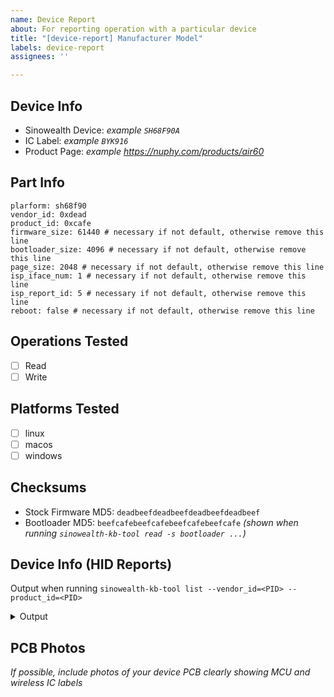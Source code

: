 ```yaml
---
name: Device Report
about: For reporting operation with a particular device
title: "[device-report] Manufacturer Model"
labels: device-report
assignees: ''

---
```


## Device Info

- Sinowealth Device: _example `SH68F90A`_
- IC Label: _example `BYK916`_
- Product Page: _example https://nuphy.com/products/air60_

## Part Info

```
plarform: sh68f90
vendor_id: 0xdead
product_id: 0xcafe
firmware_size: 61440 # necessary if not default, otherwise remove this line
bootloader_size: 4096 # necessary if not default, otherwise remove this line
page_size: 2048 # necessary if not default, otherwise remove this line
isp_iface_num: 1 # necessary if not default, otherwise remove this line
isp_report_id: 5 # necessary if not default, otherwise remove this line
reboot: false # necessary if not default, otherwise remove this line
```

## Operations Tested

- [ ] Read
- [ ] Write

## Platforms Tested

- [ ] linux
- [ ] macos
- [ ] windows

## Checksums

- Stock Firmware MD5: `deadbeefdeadbeefdeadbeefdeadbeef`
- Bootloader MD5: `beefcafebeefcafebeefcafebeefcafe` _(shown when running `sinowealth-kb-tool read -s bootloader ...`)_

## Device Info (HID Reports)

Output when running `sinowealth-kb-tool list --vendor_id=<PID> --product_id=<PID>`

<details>
<summary>Output</summary>

```
sinowealth-kb-tool list --vendor_id=0x05ac --product_id=0x024f
ID 05ac:024f manufacturer="contact@carlossless.io" product="SMK Keyboard"
    path="DevSrvsID:4294974930" interface_number=0
    report_descriptor=[05 01 09 06 A1 01 05 07 19 E0 29 E7 15 00 25 01 75 01 95 08 81 02 75 08 95 01 81 01 05 07 19 00 29 FF 15 00 26 FF 00 75 08 95 06 81 00 05 08 19 01 29 05 15 00 25 01 75 01 95 05 91 02 75 03 95 01 91 01 C0]
    feature_report_ids=[]
        usage_page=0x0001 usage=0x0006
    path="DevSrvsID:4294974929" interface_number=1
    report_descriptor=[05 01 09 80 A1 01 85 01 19 81 29 83 15 00 25 01 75 01 95 03 81 02 95 05 81 01 C0 05 0C 09 01 A1 01 85 02 19 00 2A 3C 02 15 00 26 3C 02 75 10 95 01 81 00 C0 06 00 FF 09 01 A1 01 85 05 19 01 29 02 15 00 26 FF 00 75 08 95 05 B1 02 C0 05 01 09 06 A1 01 85 06 05 07 19 E0 29 E7 15 00 25 01 75 01 95 08 81 02 05 07 19 00 29 9F 15 00 25 01 75 01 95 A0 81 02 C0]
    feature_report_ids=[5]
        usage_page=0x0001 usage=0x0006
        usage_page=0x0001 usage=0x0080
        usage_page=0x000c usage=0x0001
        usage_page=0xff00 usage=0x0001
```

</details>

## PCB Photos

_If possible, include photos of your device PCB clearly showing MCU and wireless IC labels_
